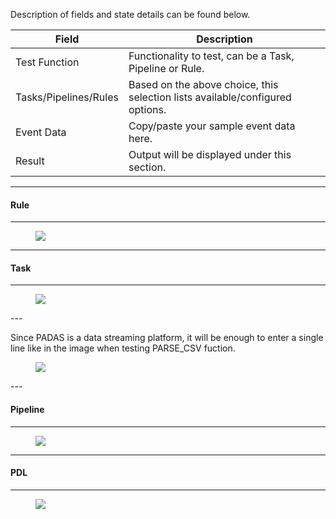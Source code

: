 
Description of fields and state details can be found below.

| Field                 | Description                                 |
| --------------------- | ------------------------------------------- |
| Test Function         | Functionality to test, can be a Task, Pipeline or Rule. |
| Tasks/Pipelines/Rules | Based on the above choice, this selection lists available/configured options. |
| Event Data            | Copy/paste your sample event data here. |
| Result                | Output will be displayed under this section. |

---

#### Rule
---
<figure markdown>
  <p>
  <img src="../assets/img/padas_ui_test_rule_example.png" class="img-fluid py-5 w-75">
  </p>
</figure>

---

#### Task
---
<figure markdown>
  <p>
  <img src="../assets/img/padas_ui_test_task_example.png" class="img-fluid py-5 w-75">
  </p>
</figure>
---

Since PADAS is a data streaming platform, it will be enough to enter a single line like in the image when testing PARSE_CSV fuction.

<figure markdown>
  <p>
  <img src="../assets/img/padas_ui_test_task_parseCSV_example.png" class="img-fluid py-5 w-75">
  </p>
</figure>
---

#### Pipeline
---
<figure markdown>
  <p>
  <img src="../assets/img/padas_ui_test_pipeline_example.png" class="img-fluid py-5 w-75">
  </p>
</figure>

---

#### PDL
---
<figure markdown>
  <p>
  <img src="../assets/img/padas_ui_test_pdl_example.png" class="img-fluid py-5 w-75">
  </p>
</figure>
